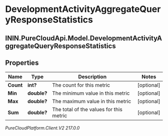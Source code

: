 # DevelopmentActivityAggregateQueryResponseStatistics

## ININ.PureCloudApi.Model.DevelopmentActivityAggregateQueryResponseStatistics

## Properties

|Name | Type | Description | Notes|
|------------ | ------------- | ------------- | -------------|
| **Count** | **int?** | The count for this metric | [optional] |
| **Min** | **double?** | The minimum value in this metric | [optional] |
| **Max** | **double?** | The maximum value in this metric | [optional] |
| **Sum** | **double?** | The total of the values for this metric | [optional] |



_PureCloudPlatform.Client.V2 217.0.0_
